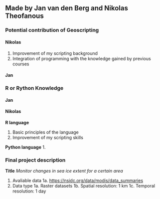 ## Made by Jan van den Berg and Nikolas Theofanous

### Potential contribution of Geoscripting 
#### Nikolas
1. Improvement of my scripting background
1. Integration of programming with the knowledge gained by previous courses
#### Jan

### R or Rython Knowledge 
#### Jan

#### Nikolas
**R language**
1. Basic principles of the language 
1. Improvement of my scripting skills

**Python language**
1. 

### Final project description
**Title**
*Monitor changes in sea ice extent for a certain area*

1. Avaliable data
   1a. https://nsidc.org/data/modis/data_summaries
1. Data type
   1a. Raster datasets
   1b. Spatial resolution: 1 km
   1c. Temporal resolution: 1 day
 
